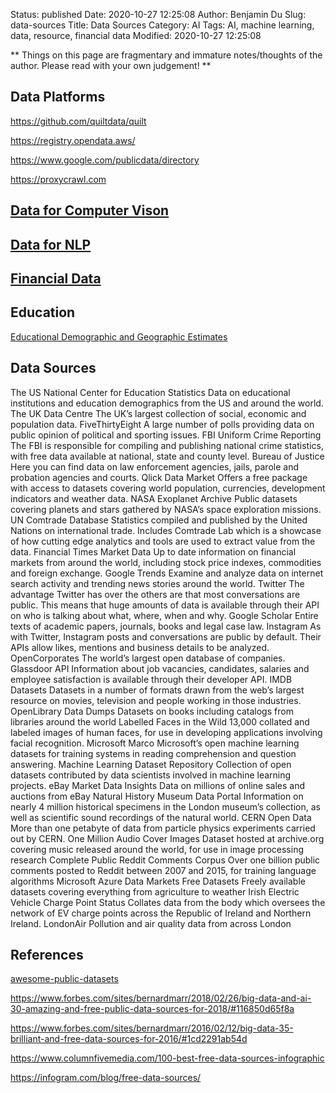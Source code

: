 Status: published
Date: 2020-10-27 12:25:08
Author: Benjamin Du
Slug: data-sources
Title: Data Sources
Category: AI
Tags: AI, machine learning, data, resource, financial data
Modified: 2020-10-27 12:25:08

**
Things on this page are fragmentary and immature notes/thoughts of the author.
Please read with your own judgement!
**

## Data Platforms

https://github.com/quiltdata/quilt

https://registry.opendata.aws/

https://www.google.com/publicdata/directory

https://proxycrawl.com

## [Data for Computer Vison](http://www.legendu.net/misc/blog/data-for-computer-vision-research/)

## [Data for NLP](http://www.legendu.net/misc/blog/data-for-nlp-research/)

## [Financial Data](http://www.legendu.net/misc/blog/financial-data)

## Education

[Educational Demographic and Geographic Estimates](https://nces.ed.gov/programs/edge/Geographic/DistrictBoundaries)

## Data Sources

The US National Center for Education Statistics Data on educational institutions and education demographics from the US and around the world.
The UK Data Centre The UK’s largest collection of social, economic and population data.
FiveThirtyEight A large number of polls providing data on public opinion of political and sporting issues.
FBI Uniform Crime Reporting The FBI is responsible for compiling and publishing national crime statistics, with free data available at national, state and county level.
Bureau of Justice Here you can find data on law enforcement agencies, jails, parole and probation agencies and courts.
Qlick Data Market Offers a free package with access to datasets covering world population, currencies, development indicators and weather data.
NASA Exoplanet Archive Public datasets covering planets and stars gathered by NASA’s space exploration missions.
UN Comtrade Database Statistics compiled and published by the United Nations on international trade. Includes Comtrade Lab which is a showcase of how cutting edge analytics and tools are used to extract value from the data.
Financial Times Market Data Up to date information on financial markets from around the world, including stock price indexes, commodities and foreign exchange.
Google Trends Examine and analyze data on internet search activity and trending news stories around the world.
Twitter The advantage Twitter has over the others are that most conversations are public. This means that huge amounts of data is available through their API on who is talking about what, where, when and why.
Google Scholar Entire texts of academic papers, journals, books and legal case law.
Instagram As with Twitter, Instagram posts and conversations are public by default. Their APIs allow likes, mentions and business details to be analyzed.
OpenCorporates The world’s largest open database of companies.
Glassdoor API Information about job vacancies, candidates, salaries and employee satisfaction is available through their developer API.
IMDB Datasets Datasets in a number of formats drawn from the web’s largest resource on movies, television and people working in those industries.
OpenLibrary Data Dumps Datasets on books including catalogs from libraries around the world
Labelled Faces in the Wild 13,000 collated and labeled images of human faces, for use in developing applications involving facial recognition.
Microsoft Marco Microsoft’s open machine learning datasets for training systems in reading comprehension and question answering.
Machine Learning Dataset Repository Collection of open datasets contributed by data scientists involved in machine learning projects.
eBay Market Data Insights Data on millions of online sales and auctions from eBay
Natural History Museum Data Portal Information on nearly 4 million historical specimens in the London museum’s collection, 
as well as scientific sound recordings of the natural world.
CERN Open Data More than one petabyte of data from particle physics experiments carried out by CERN.
One Million Audio Cover Images Dataset hosted at archive.org covering music released around the world, for use in image processing research
Complete Public Reddit Comments Corpus Over one billion public comments posted to Reddit between 2007 and 2015, for training language algorithms
Microsoft Azure Data Markets Free Datasets Freely available datasets covering everything from agriculture to weather
Irish Electric Vehicle Charge Point Status Collates data from the body which oversees the network of EV charge points across the Republic of Ireland and Northern Ireland.
LondonAir Pollution and air quality data from across London


## References

[awesome-public-datasets](https://github.com/awesomedata/awesome-public-datasets)

https://www.forbes.com/sites/bernardmarr/2018/02/26/big-data-and-ai-30-amazing-and-free-public-data-sources-for-2018/#116850d65f8a

https://www.forbes.com/sites/bernardmarr/2016/02/12/big-data-35-brilliant-and-free-data-sources-for-2016/#1cd2291ab54d

https://www.columnfivemedia.com/100-best-free-data-sources-infographic

https://infogram.com/blog/free-data-sources/
